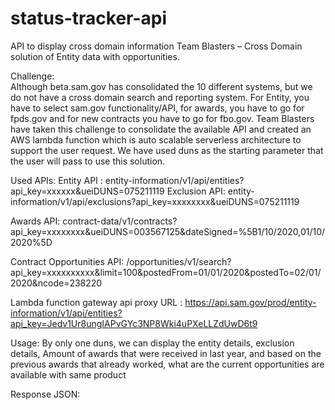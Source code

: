 # status-tracker-api
API to display cross domain information
Team Blasters – Cross Domain solution of Entity data with opportunities.

Challenge:  
	Although beta.sam.gov has consolidated the 10 different systems, but we do not have a cross domain search and reporting system. For Entity, you have to select sam.gov functionality/API, for awards, you have to go for fpds.gov and for new contracts you have to go for fbo.gov. Team Blasters have taken this challenge to consolidate the available API and created an AWS lambda function which is auto scalable serverless architecture to support the user request. We have used duns as the starting parameter that the user will pass to use this solution.

Used APIs:
Entity API : entity-information/v1/api/entities?api_key=xxxxxx&ueiDUNS=075211119
Exclusion API: entity-information/v1/api/exclusions?api_key=xxxxxxxx&ueiDUNS=075211119

Awards API: contract-data/v1/contracts?api_key=xxxxxxxx&ueiDUNS=003567125&dateSigned=%5B1/10/2020,01/10/2020%5D

Contract Opportunities API:
/opportunities/v1/search?api_key=xxxxxxxxxx&limit=100&postedFrom=01/01/2020&postedTo=02/01/2020&ncode=238220

Lambda function gateway api proxy URL : https://api.sam.gov/prod/entity-information/v1/api/entities?api_key=Jedv1Ur8ungIAPvGYc3NP8Wki4uPXeLLZdUwD6t9


Usage:
  By only one duns, we can display the entity  details, exclusion details, Amount of awards that were received in last year,  and based on the previous awards that already worked, what are the current opportunities are available with same product



Response JSON:
